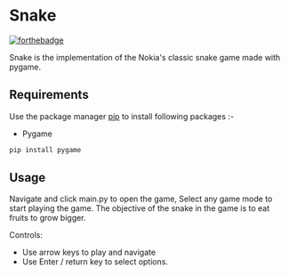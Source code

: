 # Snake

[![forthebadge](https://forthebadge.com/images/badges/made-with-python.svg)](https://forthebadge.com)

Snake is the implementation of the Nokia's classic snake game made with pygame.
<!-- <p align='center'>
	<img src='app.png' width=200 height=300>
</p>
 -->

## Requirements

Use the package manager [pip](https://pip.pypa.io/en/stable/) to install following packages :-

* Pygame

```bash
pip install pygame
```

## Usage

Navigate and click main.py to open the game, Select any game mode to start playing the game. The objective of the snake in the game is to eat fruits to grow bigger.

Controls:

* Use arrow keys to play and navigate
* Use Enter / return key to select options.
